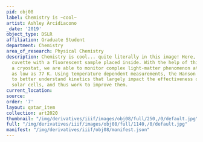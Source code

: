 ```yaml
---
pid: obj08
label: Chemistry is ~cool~
artist: Ashley Arcidiacono
_date: '2019'
object_type: DSLR
affiliation: Graduate Student
department: Chemistry
area_of_research: Physical Chemistry
description: Chemistry is cool... quite literally in this image! Here, you see a cryogenic
  cuvette with a fluorescent sample placed inside. With the help of this cuvette and
  a cryostat, we are able to monitor complex light-matter phenomenon at temperatures
  as low as 77 K. Using temperature dependent measurements, the Hanson Group is able
  to better understand kinetics that largely impact the effectiveness of dye-sensitized
  solar cells, and thus work to improve them.
current_location: 
source: 
order: '7'
layout: qatar_item
collection: art2020
thumbnail: "/img/derivatives/iiif/images/obj08/full/250,/0/default.jpg"
full: "/img/derivatives/iiif/images/obj08/full/1140,/0/default.jpg"
manifest: "/img/derivatives/iiif/obj08/manifest.json"
---
```

